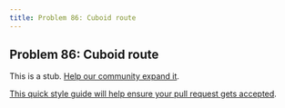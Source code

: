 ```yaml
---
title: Problem 86: Cuboid route
---
```

## Problem 86: Cuboid route

This is a stub. <a href='https://github.com/freecodecamp/guides/tree/master/src/pages/certifications/coding-interview-prep/project-euler/problem-86-cuboid-route/index.md' target='_blank' rel='nofollow'>Help our community expand it</a>.

<a href='https://github.com/freecodecamp/guides/blob/master/README.md' target='_blank' rel='nofollow'>This quick style guide will help ensure your pull request gets accepted</a>.

<!-- The article goes here, in GitHub-flavored Markdown. Feel free to add YouTube videos, images, and CodePen/JSBin embeds  -->
